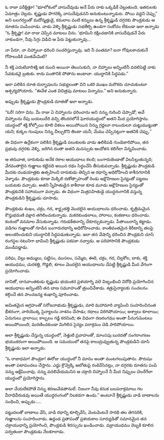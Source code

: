 ﻿ఓ రాజా పరీక్షిత్తూ! “భూలోకంలో వాసుదేవుడు అనే పేరు నాకు ఒక్కడికే చెల్లుతుంది. ఇతరులకు ఏమాత్రం చెల్లదు. కృష్ణుడు పొగరెక్కి వాసుదేవుడనని అనుకుంటున్నాడుట. పోయి వద్దని చెప్పు” అని బలగర్వంతో మదోన్మత్తుడై, కమలాల వంటి కన్నులు ఉన్న శ్రీకృష్ణుడి దగ్గరకు పౌండ్రకుడు ఆ దూతను పంపించాడు. వాడు వెళ్ళి శ్రీకృష్ణుడు సభతీర్చి ఉండగా సంకోచం లేకుండా ఇలా అన్నాడు “ఓ శ్రీకృష్ణా! మా రాజు చెప్పిన మాటలు విను. ‘భూమిని రక్షించడానికి వాసుదేవుడనే పేరు నాకుండగా, నీవు సిగ్గు విడిచి ఆ పేరు పెట్టుకున్నావు… 

నా పేరూ, నా చిహ్నాలూ ధరించి సంచరిస్తున్నావు. ఇది నీ పంతమా? ఐనా గోవులకాచుకునే గోపాలుడికి పంతమేమిటి? 

నీ శక్తి ఎదుటివారిశక్తి ఇక నుంచి అయినా తెలుసుకుని, నా చిహ్నాలు అన్నింటినీ వదలిపెట్టి నాకు సేవకుడవై బ్రతుకు. కాదు పంతానికి పోతాను అంటావా. యుద్ధానికి సిద్ధపడు.” 

ఇలా పలికిన దూత దుర్భాషలను సభ్యులంతా విని ఒకరి ముఖం మరొకరు చూచుకుంటూ ఆశ్చర్యపోయారు. “ఈవేళ ఎంత విచిత్రపు మాటలు విన్నాము.” అని అనుకున్నారు. 

అప్పుడు శ్రీకృష్ణుడు ప్రౌండ్రకుడి దూతతో ఇలా అన్నాడు. 

“ఓరీ! సరిగా విను. మీ రాజు ఏ చిహ్నాలను ధరించాను అని నన్ను గురించి చెప్పాడో; అవే చిహ్నాలను రేపు బయలుదేరి వచ్చి తొందరలోనే ఘోరయుద్ధంలో అతని మీద ప్రయోగిస్తాను. యుద్ధంలో శక్తి కోల్పోయి కూలి వికలం అయిపోయిన నిన్ను గ్రద్దలూ రాబందులూ చుట్టుముట్టుతా యని; కుక్కల గుంపులు నిన్ను చీల్చుకొని తింటా యనీ; మేము చెప్పినట్లుగా అతనికి చెప్పు.” 

ఈ విధంగా ఉద్రేకంగా పలికిన శ్రీకృష్ణుడి పలుకులకు వాడు ఉలికిపడి గుండెజారిపోయి, తన ప్రభువు దగ్గరకు వెళ్ళి, జరిగిన దంతా అతని మనస్సుకు ఆందోళన కలిగేలా విన్నవించాడు. 

ఆ తరువాత, దారుకుడు అనేక రకాల ఆయుధాలు కలది; బంగారుజెండాతో విలసిల్లుతున్నది; వేగవంతాలైన గుఱ్ఱాలు కట్టినది అయిన రథం సిద్ధంచేసి తీసుకువచ్చాడు. శ్రీకృష్ణుడు పౌండ్రకుడి మీదకు దండయాత్రకు ఉత్సహించి దారుకుడు తెచ్చిన ఆ రథాన్ని అధిరోహించి కాశీనగరానికి వెళ్ళాడు. పౌండ్రకుడు కూడా మిక్కిలి రణోత్సాహంతో రెండు అక్షౌహిణుల సైన్యంతో పట్టణం బయటకు వచ్చాడు. అతని స్నేహితుడైన కాశీరాజు కూడ మూడు అక్షౌహిణుల సైన్యంతో పౌండ్రకునికి సహాయంగా వచ్చాడు. ఈ విధంగా మిత్రసహితుడై యుద్ధరంగానికి వస్తున్న పౌండ్రకుడిని శ్రీకృష్ణుడు చూసాడు. 

పౌండ్రకుడు శంఖం, చక్రం, గద, శార్ఞ్గంకత్తి మొదలైన ఆయుధాలను ధరించాడు. కృత్రిమమైన కౌస్తుభమణి వక్షాన తగిలించుకున్నాడు. మకరకుండలాలు, హారాలు, కంకణాలు ధరించాడు. కంఠంలో వనమాల వేసుకున్నాడు. గరుడకేతనాన్ని చేకూర్చుకున్నాడు. పీతాంబరాన్ని కట్టాడు. వడిగల గుఱ్ఱాలతో గూడిన బంగారురథాన్ని అధిరోహించాడు. కాంతివంతమైన కిరీటాన్ని తలపై అలంకరించుకుని యుద్ధానికి సిద్ధపడుతున్నాడు. ఇలా తన వేషాన్ని ధరించిన పౌండ్రకుని చూసి రంగస్థల నటునిగా భావించి శ్రీకృష్ణుడు పకపకా నవ్వాడు. ఆ పరిహాసానికి పౌండ్రకుడు మండిపడ్డాడు. 

పరిఘ, విల్లు అమ్ములు, పట్టిసం, ముసలం, సమ్మెట, ఈటె, చక్రం, గద, చిల్లకోల, బాకు, శక్తి ఆయుధము, చురకత్తి, గొడ్డలి, శూలం మొదలైన ఆయుధాలను చేపట్టి శ్రీకృష్ణుడి మీద వేగంగా ప్రయోగించాడు. 

దానితో, దానవాంతకుడు కృష్ణుడు భయంకర ప్రళయాగ్ని వలె విజృంభించి విరోధి ప్రయోగించిన ఆయుధాలు అన్నింటినీ తన బాణ సమూహంతో త్రుంచివేశాడు. శత్రుసైన్యాలకు సంచలనం కల్గించే తన పాంచజన్య శంఖాన్ని పూరించాడు. 

అమితమైన ఆగ్రహంతో సరోజనాభుడు శ్రీకృష్ణుడు, మారి మహామారి వ్యాపించి సంహరించినంత భీకరంగా, వారియొక్క సైన్యాలను నాశనం చేసాడు; రథాలు విరిగిపోయాయి; అశ్వాలు కూలాయి; ఏనుగులు వ్రాలాయి; కాల్బలం గడ్డి కరచింది; ఈ విధంగా రణరంగము అంతా పీనుగుపెంటలు అయిపోయింది; మరణించకుండా మిగిలిన సైన్యం పరాక్రమం చెడి పారిపోయాయి. 

అలా శ్రీకృష్ణుడు చేస్తున్న యుద్ధంలో, నెత్తుటి ప్రవాహంతో, మాంసపు బురదతో సంగరాంగణం భయంకరంగా అయిపోయింది. ఆ సమయంలో తనపై కాలుద్రువ్వుతున్న పౌండ్రకుడిని చూసి శ్రీకృష్ణుడు ఇలా అన్నాడు. 

“ఓ రాజాధమా! పౌండ్రకా! ఈరోజు యుద్ధంలో నీ మానం అంతా మంటగలుపుతాను. పౌరుషం అంతా పటాపంచలు చేస్తాను. ఎద్దు క్రొవ్వెక్కి ఆబోతుపై రంకెవేసినట్లు, నా దగ్గరకు దూతను పంపి నన్ను ఆక్షేపించావు. నన్ను వదలివేయమనిన ఆ చక్రాది చిహ్నాలనే నీ మీద నిప్పులు చెలరేగేలా యుద్ధంలో ప్రయోగిస్తాను. 

అలా చేయలేకపోతే నిన్ను శరణువేడతానులే. నిజంగా నీవు కనుక బలపరాక్రమాలు గల వీరాధివీరుడవు అయితే యుద్ధరంగంలో నిలకడగా ఉండు.” అంటూనే శ్రీకృష్ణుడు వాడి బాణాలను సంధించి, అప్పుడు..... 

పట్టుదలతో బాణాలు వేసి, వాడి రథాన్ని కూల్చివేసి, వెంటవెంటనే సారథి తల తెగనరికి, గుఱ్ఱాలను సంహరించాడు. ఉద్దండ ప్రతాపంతో ప్రళయకాల సూర్యుడితో సమానమైన తన చక్రాయుధాన్ని ప్రయోగించి, పౌండ్రకుడి శిరస్సును ఖండించాడు. వజ్రాయుధము దెబ్బకి కూలిన పర్వతంలా పౌండ్రకుడు నేలకూలాడు. 

